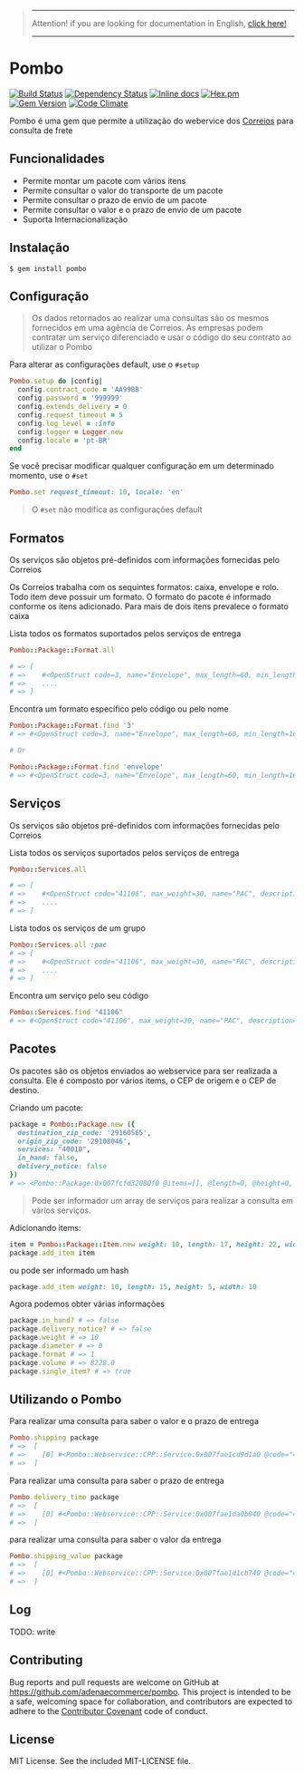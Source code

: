 > ***
> Attention! if you are looking for documentation in English, [click here!](readmes/README-EN.md)
> ***

# Pombo
[![Build Status](https://travis-ci.org/adenaecommerce/pombo.svg?branch=master)](https://travis-ci.org/adenaecommerce/pombo)
[![Dependency Status](https://gemnasium.com/adenaecommerce/pombo.svg)](https://gemnasium.com/adenaecommerce/pombo)
[![Inline docs](http://inch-ci.org/github/adenaecommerce/pombo.svg?branch=master)](http://inch-ci.org/github/adenaecommerce/pombo)
[![Hex.pm](https://img.shields.io/badge/yard-docs-blue.svg)](http://www.rubydoc.info/github/adenaecommerce/pombo/master)
[![Gem Version](https://badge.fury.io/rb/pombo.svg)](https://badge.fury.io/rb/pombo)
[![Code Climate](https://codeclimate.com/github/adenaecommerce/pombo/badges/gpa.svg)](https://codeclimate.com/github/adenaecommerce/pombo)

Pombo é uma gem que permite a utilização do webervice dos [Correios](http://correios.com.br/para-voce) para consulta de frete

## Funcionalidades

* Permite montar um pacote com vários itens
* Permite consultar o valor do transporte de um pacote
* Permite consultar o prazo de envio de um pacote
* Permite consultar o valor e o prazo de envio de um pacote
* Suporta Internacionalização

## Instalação

    $ gem install pombo


## Configuração

> Os dados retornados ao realizar uma consultas são os mesmos fornecidos em uma agência de Correios. As empresas podem contratar um
> serviço diferenciado e usar o código do seu contrato ao utilizar o Pombo

Para alterar as configurações default, use o `#setup`

```ruby
Pombo.setup do |config|
  config.contract_code = 'AA99BB'
  config.password = '999999'
  config.extends_delivery = 0
  config.request_timeout = 5
  config.log_level = :info
  config.logger = Logger.new
  config.locale = 'pt-BR'
end
```

Se você precisar modificar qualquer configuração em um determinado momento, use o `#set`

```ruby
Pombo.set request_timeout: 10, locale: 'en'
```

> O `#set` não modifica as configurações default

## Formatos

Os serviços são objetos pré-definidos com informações fornecidas pelo Correios

Os Correios trabalha com os sequintes formatos: caixa, envelope e rolo. Todo item deve possuir um formato. O formato do pacote é informado
conforme os itens adicionado. Para mais de dois itens prevalece o formato caixa

Lista todos os formatos suportados pelos serviços de entrega

```ruby
Pombo::Package::Format.all

# => [
# =>    #<OpenStruct code=3, name="Envelope", max_length=60, min_length=16, max_width=60, min_width=11, max_weight=1>
# =>    ....
# => ]
```

Encontra um formato específico pelo código ou pelo nome

```ruby
Pombo::Package::Format.find '3'
# => #<OpenStruct code=3, name="Envelope", max_length=60, min_length=16, max_width=60, min_width=11, max_weight=1>

# Or

Pombo::Package::Format.find 'envelope'
# => #<OpenStruct code=3, name="Envelope", max_length=60, min_length=16, max_width=60, min_width=11, max_weight=1>
```

## Serviços

Os serviços são objetos pré-definidos com informações fornecidas pelo Correios

Lista todos os serviços suportados pelos serviços de entrega

```ruby
Pombo::Services.all

# => [
# =>    #<OpenStruct code="41106", max_weight=30, name="PAC", description="PAC (without contract)">,
# =>    ....
# => ]
```

Lista todos os serviços de um grupo

```ruby
Pombo::Services.all :pac
# => [
# =>    #<OpenStruct code="41106", max_weight=30, name="PAC", description="PAC (without contract)">,
# =>    ....
# => ]
```

Encontra um serviço pelo seu código

```ruby
Pombo::Services.find "41106"
# => #<OpenStruct code="41106", max_weight=30, name="PAC", description="PAC (without contract)">
```

## Pacotes

Os pacotes são os objetos enviados ao webservice para ser realizada a consulta. Ele é composto por vários items, o CEP de origem e o CEP de destino.

Criando um pacote:

```ruby
package = Pombo::Package.new ({
  destination_zip_code: '29160565',
  origin_zip_code: '29108046',
  services: "40010",
  in_hand: false,
  delivery_notice: false
})
# => <Pombo::Package:0x007fcfd32080f0 @items=[], @length=0, @height=0, @width=0, @declared_value=0, @destination_zip_code="29160565", @origin_zip_code="29108046">
```

> Pode ser informador um array de serviços para realizar a consulta em vários serviços.

Adicionando items:

```ruby
item = Pombo::Package::Item.new weight: 10, length: 17, height: 22, width: 22
package.add_item item
```

ou pode ser informado um hash

```ruby
package.add_item weight: 10, length: 15, height: 5, width: 10
```

Agora podemos obter várias informações

```ruby
package.in_hand? # => false
package.delivery_notice? # => false
package.weight # => 10
package.diameter # => 0
package.format # => 1
package.volume # => 8228.0
package.single_item? # => true
```

## Utilizando o Pombo

Para realizar uma consulta para saber o valor e o prazo de entrega

```ruby
Pombo.shipping package
# =>  [
# =>    [0] #<Pombo::Webservice::CPP::Service:0x007fae1cd9d1a0 @code="40010", @value=31.3, @delivery_time="1", @value_in_hand=0.0, @value_delivery_notice=0.0, @value_declared_value=0.0, @error_code="0", @value_without_additions=31.3, @delivery_home=true, @delivery_sartuday=true>
# =>  ]
```

Para realizar uma consulta para saber o prazo de entrega

```ruby
Pombo.delivery_time package
# =>  [
# =>    [0] #<Pombo::Webservice::CPP::Service:0x007fae1da0b040 @code="40010", @delivery_time="1", @delivery_home=true, @delivery_sartuday=true>
# =>  ]
```

para realizar uma consulta para saber o valor da entrega

```ruby
Pombo.shipping_value package
# =>  [
# =>    [0] #<Pombo::Webservice::CPP::Service:0x007fae1d1cb740 @code="40010", @value=31.3, @value_in_hand=0.0, @value_delivery_notice=0.0, @value_declared_value=0.0, @value_without_additions=31.3>
# =>  ]
```

## Log

TODO: write


## Contributing

Bug reports and pull requests are welcome on GitHub at https://github.com/adenaecommerce/pombo. This project is intended to be a safe, welcoming space for collaboration, and contributors are expected to adhere to the [Contributor Covenant](http://contributor-covenant.org) code of conduct.

## License

MIT License. See the included MIT-LICENSE file.
